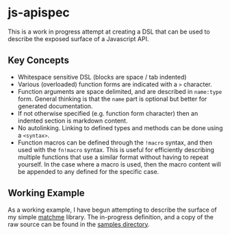 # js-apispec

This is a work in progress attempt at creating a DSL that can be used to describe the exposed surface of a Javascript API.

## Key Concepts

- Whitespace sensitive DSL (blocks are space / tab indented)
- Various (overloaded) function forms are indicated with a `>` character.
- Function arguments are space delimited, and are described in `name:type` form.  General thinking is that the `name` part is optional but better for generated documentation.
- If not otherwise specified (e.g. function form character) then an indented section is markdown content.
- No autolinking.  Linking to defined types and methods can be done using a `<syntax>`.
- Function macros can be defined through the `!macro` syntax, and then used with the `fn!macro` syntax.  This is useful for efficiently describing multiple functions that use a similar format without having to repeat yourself.  In the case where a macro is used, then the macro content will be appended to any defined for the specific case.

## Working Example

As a working example, I have begun attempting to describe the surface of my simple [matchme](https://github.com/DamonOehlman/matchme) library.  The in-progress definition, and a copy of the raw source can be found in the [samples directory](https://github.com/DamonOehlman/js-apispec/tree/master/samples).
